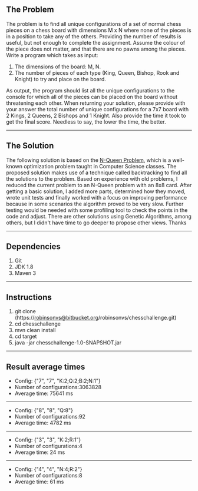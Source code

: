 
## The Problem

The problem is to find all unique configurations of a set of normal chess pieces on a chess board with
dimensions M x N where none of the pieces is in a position to take any of the others. Providing the number
of results is useful, but not enough to complete the assignment. Assume the colour of the piece does not
matter, and that there are no pawns among the pieces.
Write a program which takes as input:

1. The dimensions of the board: M, N.
2. The number of pieces of each type (King, Queen, Bishop, Rook and Knight) to try and place on
   the board.

As output, the program should list all the unique configurations to the console for which all of the pieces
can be placed on the board without threatening each other.
When returning your solution, please provide with your answer the total number of unique configurations
for a 7x7 board with 2 Kings, 2 Queens, 2 Bishops and 1 Knight. Also provide the time it took to
get the final score. Needless to say, the lower the time, the better.


---

## The Solution

The following solution is based on the [N-Queen Problem](http://mathcenter.oxford.emory.edu/site/cs171/nQueensProblemAndBacktracking/), 
which is a well-known optimization problem taught in Computer Science classes. The proposed solution makes use of 
a technique called backtracking to find all the solutions to the problem. Based on experience with old problems, 
I reduced the current problem to an N-Queen problem with an 8x8 card. After getting a basic solution, I 
added more parts, determined how they moved, wrote unit tests and finally worked with a focus on improving 
performance because in some scenarios the algorithm proved to be very slow. Further testing would be needed 
with some profiling tool to check the points in the code and adjust. There are other solutions using Genetic 
Algorithms, among others, but I didn't have time to go deeper to propose other views. Thanks

---

## Dependencies

1. Git
2. JDK 1.8
3. Maven 3

---

## Instructions

1. git clone (https://robinsonvs@bitbucket.org/robinsonvs/chesschallenge.git)
2. cd chesschallenge
3. mvn clean install
4. cd target
5. java -jar chesschallenge-1.0-SNAPSHOT.jar

---

## Result average times

- Config: {"7", "7", "K:2;Q:2;B:2;N:1"}
- Number of configurations:3063828
- Average time: 75641 ms
---
- Config: {"8", "8", "Q:8"}
- Number of configurations:92
- Average time: 4782 ms
---
- Config: {"3", "3", "K:2;R:1"}
- Number of configurations:4
- Average time: 24 ms
---
- Config: {"4", "4", "N:4;R:2"}
- Number of configurations:8
- Average time: 61 ms
